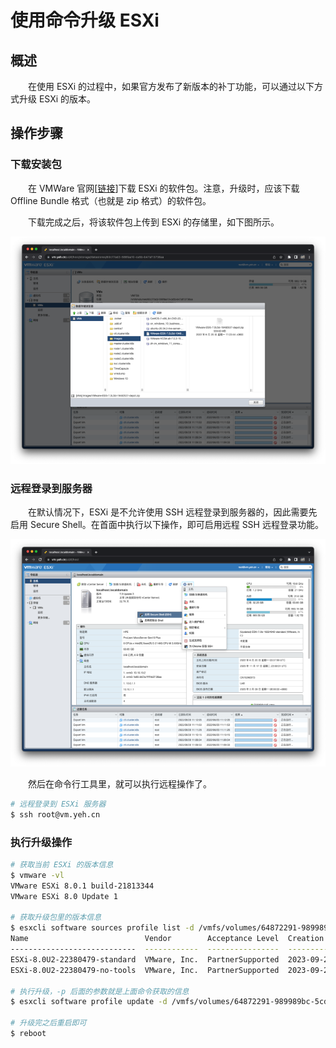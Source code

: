 # 使用命令升级 ESXi
## 概述
&emsp;&emsp;在使用 ESXi 的过程中，如果官方发布了新版本的补丁功能，可以通过以下方式升级 ESXi 的版本。

## 操作步骤
### 下载安装包
&emsp;&emsp;在 VMWare 官网[[链接](https://customerconnect.vmware.com/cn/group/vmware/evalcenter?p=free-esxi8)]下载 ESXi 的软件包。注意，升级时，应该下载 Offline Bundle 格式（也就是 zip 格式）的软件包。

&emsp;&emsp;下载完成之后，将该软件包上传到 ESXi 的存储里，如下图所示。

![](assets/upgrade_01.png)

### 远程登录到服务器
&emsp;&emsp;在默认情况下，ESXi 是不允许使用 SSH 远程登录到服务器的，因此需要先启用 Secure Shell。在首面中执行以下操作，即可启用远程 SSH 远程登录功能。

![](assets/upgrade_02.png)

&emsp;&emsp;然后在命令行工具里，就可以执行远程操作了。

```bash
# 远程登录到 ESXi 服务器
$ ssh root@vm.yeh.cn
```

### 执行升级操作

```bash
# 获取当前 ESXi 的版本信息
$ vmware -vl
VMware ESXi 8.0.1 build-21813344
VMware ESXi 8.0 Update 1

# 获取升级包里的版本信息
$ esxcli software sources profile list -d /vmfs/volumes/64872291-989989bc-5cdb-b47af13738aa/Images/VMware-ESXi-8.0U2-22380479-depot.zip 
Name                          Vendor        Acceptance Level  Creation Time        Modification Time
----------------------------  ------------  ----------------  -------------------  -----------------
ESXi-8.0U2-22380479-standard  VMware, Inc.  PartnerSupported  2023-09-21T00:00:00  2023-09-21T00:00:00
ESXi-8.0U2-22380479-no-tools  VMware, Inc.  PartnerSupported  2023-09-21T00:00:00  2023-09-04T22:07:43

# 执行升级，-p 后面的参数就是上面命令获取的信息
$ esxcli software profile update -d /vmfs/volumes/64872291-989989bc-5cdb-b47af13738aa/Images/VMware-ESXi-8.0U2-22380479-depot.zip -p ESXi-8.0U2-22380479-standard

# 升级完之后重启即可
$ reboot
```